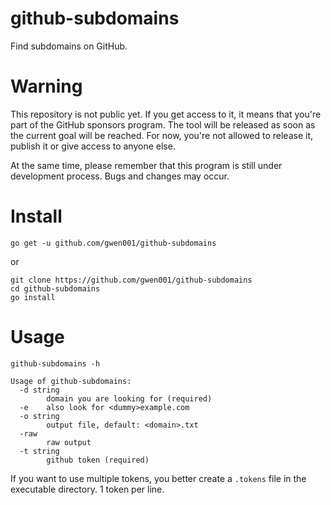 # github-subdomains

Find subdomains on GitHub.


# Warning

This repository is not public yet.
If you get access to it, it means that you're part of the GitHub sponsors program.
The tool will be released as soon as the current goal will be reached.
For now, you're not allowed to release it, publish it or give access to anyone else.

At the same time, please remember that this program is still under development process.
Bugs and changes may occur.


# Install

```
go get -u github.com/gwen001/github-subdomains
```

or

```
git clone https://github.com/gwen001/github-subdomains
cd github-subdomains
go install
```

# Usage

```
github-subdomains -h

Usage of github-subdomains:
  -d string
    	domain you are looking for (required)
  -e	also look for <dummy>example.com
  -o string
    	output file, default: <domain>.txt
  -raw
    	raw output
  -t string
    	github token (required)
```

If you want to use multiple tokens, you better create a `.tokens` file in the executable directory. 1 token per line.
